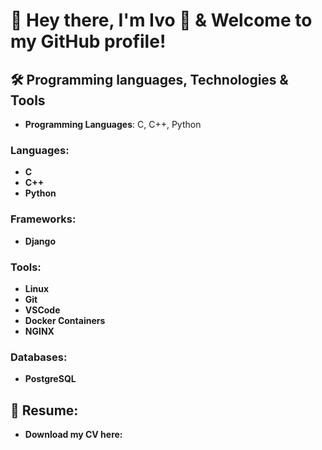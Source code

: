 # 👋 Hey there, I'm Ivo 👋 & Welcome to my GitHub profile!

## 🛠️ Programming languages, Technologies & Tools  
- **Programming Languages**: C, C++, Python
### Languages:
- **C**
- **C++**
- **Python**  
### Frameworks:
- **Django**
### Tools:
- **Linux**
- **Git**
- **VSCode**
- **Docker Containers**
- **NGINX**
### Databases:
- **PostgreSQL**
## 📃 Resume:
- **Download my CV here:**

